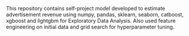 This repository contains self-project model developed to estimate advertisement revenue using numpy, pandas, sklearn, seaborn, catboost, xgboost and lightgbm for Exploratory Data Analysis. Also used feature engineering on initial data and grid search for hyperparameter tuning.
